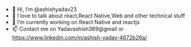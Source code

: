 - 👋 Hi, I’m @ashishyadav23
- 👀 I love to talk about react,React Native,Web and other technical stuff
- 🌱 I’m currently working on React Native and reactjs
- 📫 Contact me on Yadavashish369@gmail or https://www.linkedin.com/in/ashish-yadav-4672b26a/

<!---
ashishyadav23/ashishyadav23 is a ✨ special ✨ repository because its `README.md` (this file) appears on your GitHub profile.
You can click the Preview link to take a look at your changes.
--->
